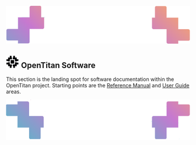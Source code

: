 ![Header image](../images/ottop.png)
## ![OpenTitan logo](../images/otlogo.png) OpenTitan Software

This section is the landing spot for software documentation within the OpenTitan project.
Starting points are the [Reference Manual](./util/README.md) and [User Guide](./doc/getting_started/README.md) areas.

![Header image](../images/otbot.png)